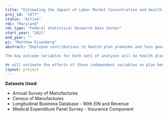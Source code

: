 ```yaml
---
title: "Estimating the Impact of Labor Market Concentration and Health Care Costs on the Generosity of Health Plan Benefits Offered by Employers"
proj_id: "2477"
status: "Active"
rdc: "Maryland"
rdc_type: "Federal Statistical Research Data Center"
start_year: "2021"
end_year: ""
pi: "Matthew Eisenberg"
abstract: "Employee contributions to health plan premiums and less generous forms of health insurance have both increased in prevalence in recent years in the employer-sponsored health insurance market. Given these trends and the related impact to the financial well-being of individuals, this research project seeks to understand potential drivers of less generous forms of health coverage in employer-sponsored health insurance markets. The research objectives of the project are to investigate the effect of 1) labor market concentration and 2) rising health care costs on health plan benefits offered by employers using Census-provided data from the Medical Expenditure Panel Survey - Insurance/Employer Component (MEPS-IC), the Longitudinal Business Database (LBD), the Annual Survey of Manufacturers (ASM), and the Census of Manufacturers (CMF) for the years 2001-2023, as available. We hypothesize that both higher labor market concentration and higher health care costs lead to less generous health benefit offerings in the employer-sponsored health insurance market.

The key outcome variables for both sets of analyses will be health plan characteristics computed at the establishment level based on MEPS-IC data (e.g., average employee share of health plan premium). Labor market concentration will be measured at the county-industry-year level based on the LBD data. Local health care costs will be measured based on the average plan premium cost at the county-year level using the MEPS-IC data. 

We will estimate the effects of these independent variables on plan benefit characteristics through regression analysis of establishment level data, controlling for establishment and market level covariates, as well as county and industry-year fixed effects. Establishment level covariates will include measures available from MEPS-IC (e.g., total part-time employees) and productivity measures available for a subset of manufacturing firms from the ASM and CMF data. To account for any unobserved market specific time varying factors that may bias our population estimates, we will use the labor market concentration of neighboring counties and state level malpractice payment rates to instrument for labor market concentration and health care costs, respectively."
layout: project
---
```


**Datasets Used:**

  - Annual Survey of Manufactures 
  - Census of Manufactures 
  - Longitudinal Business Database - With EIN and Revenue 
  - Medical Expenditure Panel Survey - Insurance Component 

